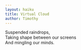 ```yaml
---
layout: haiku
title: Virtual Cloud
author: Timothy
---
```


Suspended raindrops,<br>
Taking shape between our screens<br>
And mingling our minds.<br>


